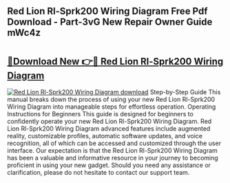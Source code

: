 ## Red Lion Rl-Sprk200 Wiring Diagram Free Pdf Download - Part-3vG New Repair Owner Guide mWc4z

# <h2><a href="http://dfuo1e.blite.top/?on=Red+Lion+Rl-Sprk200+Wiring+Diagram">🔗Download New 👉🔴 Red Lion Rl-Sprk200 Wiring Diagram</a></h2>

[![Red Lion Rl-Sprk200 Wiring Diagram download](https://i.imgur.com/lujVjoI.png)](http://dfuo1e.blite.top/?on=Red+Lion+Rl-Sprk200+Wiring+Diagram)
Step-by-Step Guide This manual breaks down the process of using your new Red Lion Rl-Sprk200 Wiring Diagram into manageable steps for effortless operation. Operating Instructions for Beginners This guide is designed for beginners to confidently operate your new Red Lion Rl-Sprk200 Wiring Diagram. Red Lion Rl-Sprk200 Wiring Diagram advanced features include augmented reality, customizable profiles, automatic software updates, and voice recognition, all of which can be accessed and customized through the user interface. Our expectation is that the Red Lion Rl-Sprk200 Wiring Diagram has been a valuable and informative resource in your journey to becoming proficient in using your new gadget. Should you need any assistance or clarification, please do not hesitate to contact our support team.
